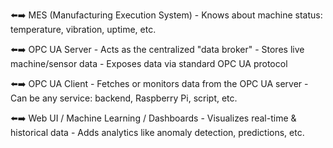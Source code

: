 ⬅️➡️ MES (Manufacturing Execution System)
    -  Knows about machine status: temperature, vibration, uptime, etc.

⬅️➡️ OPC UA Server
    - Acts as the centralized "data broker"
    - Stores live machine/sensor data
    - Exposes data via standard OPC UA protocol

⬅️➡️ OPC UA Client
    - Fetches or monitors data from the OPC UA server
    - Can be any service: backend, Raspberry Pi, script, etc.

⬅️➡️ Web UI / Machine Learning / Dashboards
    - Visualizes real-time & historical data
    - Adds analytics like anomaly detection, predictions, etc.
